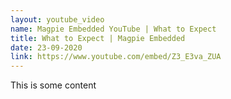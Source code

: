 ```yaml
---
layout: youtube_video
name: Magpie Embedded YouTube | What to Expect
title: What to Expect | Magpie Embedded
date: 23-09-2020
link: https://www.youtube.com/embed/Z3_E3va_ZUA
---
```


This is some content
